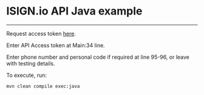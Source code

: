 # ISIGN.io API Java example
------
Request access token [here](https://www.isign.io/contacts#request-access).

Enter API Access token at Main:34 line.

Enter phone number and personal code if required at line 95-96, or leave with testing details.

To execute, run:

```shell
mvn clean compile exec:java
```
